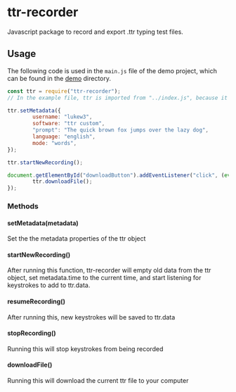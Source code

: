 # ttr-recorder

Javascript package to record and export .ttr typing test files.

## Usage
The following code is used in the `main.js` file of the demo project, which can be found in the [demo](https://github.com/lukew3/ttr-recorder/tree/main/demo) directory.
```javascript
const ttr = require("ttr-recorder");
// In the example file, ttr is imported from "../index.js", because it is using the local code

ttr.setMetadata({
        username: "lukew3",
        software: "ttr custom",
        "prompt": "The quick brown fox jumps over the lazy dog",
        language: "english",
        mode: "words",
});

ttr.startNewRecording();

document.getElementById("downloadButton").addEventListener("click", (event) => {
        ttr.downloadFile();
});
```
### Methods

#### setMetadata(metadata)
Set the the metadata properties of the ttr object

#### startNewRecording()
After running this function, ttr-recorder will empty old data from the ttr object, set metadata.time to the current time, and start listening for keystrokes to add to ttr.data.

#### resumeRecording()
After running this, new keystrokes will be saved to ttr.data

#### stopRecording()
Running this will stop keystrokes from being recorded

#### downloadFile()
Running this will download the current ttr file to your computer
